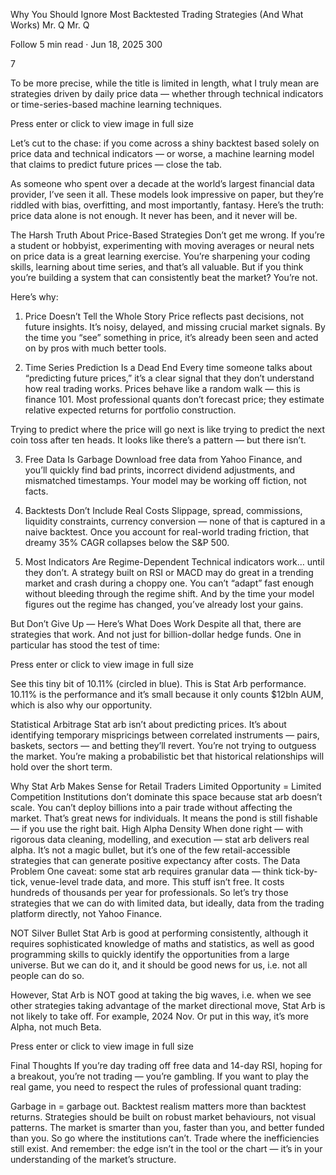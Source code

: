 Why You Should Ignore Most Backtested Trading Strategies (And What Works)
Mr. Q
Mr. Q

Follow
5 min read
·
Jun 18, 2025
300


7





To be more precise, while the title is limited in length, what I truly mean are strategies driven by daily price data — whether through technical indicators or time-series-based machine learning techniques.

Press enter or click to view image in full size

Let’s cut to the chase: if you come across a shiny backtest based solely on price data and technical indicators — or worse, a machine learning model that claims to predict future prices — close the tab.

As someone who spent over a decade at the world’s largest financial data provider, I’ve seen it all. These models look impressive on paper, but they’re riddled with bias, overfitting, and most importantly, fantasy. Here’s the truth: price data alone is not enough. It never has been, and it never will be.

The Harsh Truth About Price-Based Strategies
Don’t get me wrong. If you’re a student or hobbyist, experimenting with moving averages or neural nets on price data is a great learning exercise. You’re sharpening your coding skills, learning about time series, and that’s all valuable. But if you think you’re building a system that can consistently beat the market? You’re not.

Here’s why:

1. Price Doesn’t Tell the Whole Story
Price reflects past decisions, not future insights. It’s noisy, delayed, and missing crucial market signals. By the time you “see” something in price, it’s already been seen and acted on by pros with much better tools.

2. Time Series Prediction Is a Dead End
Every time someone talks about “predicting future prices,” it’s a clear signal that they don’t understand how real trading works. Prices behave like a random walk — this is finance 101. Most professional quants don’t forecast price; they estimate relative expected returns for portfolio construction.

Trying to predict where the price will go next is like trying to predict the next coin toss after ten heads. It looks like there’s a pattern — but there isn’t.

3. Free Data Is Garbage
Download free data from Yahoo Finance, and you’ll quickly find bad prints, incorrect dividend adjustments, and mismatched timestamps. Your model may be working off fiction, not facts.

4. Backtests Don’t Include Real Costs
Slippage, spread, commissions, liquidity constraints, currency conversion — none of that is captured in a naive backtest. Once you account for real-world trading friction, that dreamy 35% CAGR collapses below the S&P 500.

5. Most Indicators Are Regime-Dependent
Technical indicators work… until they don’t. A strategy built on RSI or MACD may do great in a trending market and crash during a choppy one. You can’t “adapt” fast enough without bleeding through the regime shift. And by the time your model figures out the regime has changed, you’ve already lost your gains.

But Don’t Give Up — Here’s What Does Work
Despite all that, there are strategies that work. And not just for billion-dollar hedge funds. One in particular has stood the test of time:

Press enter or click to view image in full size

See this tiny bit of 10.11% (circled in blue). This is Stat Arb performance. 10.11% is the performance and it’s small because it only counts $12bln AUM, which is also why our opportunity.

Statistical Arbitrage
Stat arb isn’t about predicting prices. It’s about identifying temporary mispricings between correlated instruments — pairs, baskets, sectors — and betting they’ll revert. You’re not trying to outguess the market. You’re making a probabilistic bet that historical relationships will hold over the short term.

Why Stat Arb Makes Sense for Retail Traders
Limited Opportunity = Limited Competition
Institutions don’t dominate this space because stat arb doesn’t scale. You can’t deploy billions into a pair trade without affecting the market. That’s great news for individuals. It means the pond is still fishable — if you use the right bait.
High Alpha Density
When done right — with rigorous data cleaning, modelling, and execution — stat arb delivers real alpha. It’s not a magic bullet, but it’s one of the few retail-accessible strategies that can generate positive expectancy after costs.
The Data Problem
One caveat: some stat arb requires granular data — think tick-by-tick, venue-level trade data, and more. This stuff isn’t free. It costs hundreds of thousands per year for professionals. So let’s try those strategies that we can do with limited data, but ideally, data from the trading platform directly, not Yahoo Finance.

NOT Silver Bullet
Stat Arb is good at performing consistently, although it requires sophisticated knowledge of maths and statistics, as well as good programming skills to quickly identify the opportunities from a large universe. But we can do it, and it should be good news for us, i.e. not all people can do so.

However, Stat Arb is NOT good at taking the big waves, i.e. when we see other strategies taking advantage of the market directional move, Stat Arb is not likely to take off. For example, 2024 Nov. Or put in this way, it’s more Alpha, not much Beta.

Press enter or click to view image in full size

Final Thoughts
If you’re day trading off free data and 14-day RSI, hoping for a breakout, you’re not trading — you’re gambling. If you want to play the real game, you need to respect the rules of professional quant trading:

Garbage in = garbage out.
Backtest realism matters more than backtest returns.
Strategies should be built on robust market behaviours, not visual patterns.
The market is smarter than you, faster than you, and better funded than you. So go where the institutions can’t. Trade where the inefficiencies still exist. And remember: the edge isn’t in the tool or the chart — it’s in your understanding of the market’s structure.